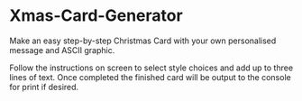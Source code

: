 # Xmas-Card-Generator
Make an easy step-by-step Christmas Card with your own personalised message and ASCII graphic.

Follow the instructions on screen to select style choices and add up to three lines of text. Once completed the finished card will be output to the console for print if desired.
